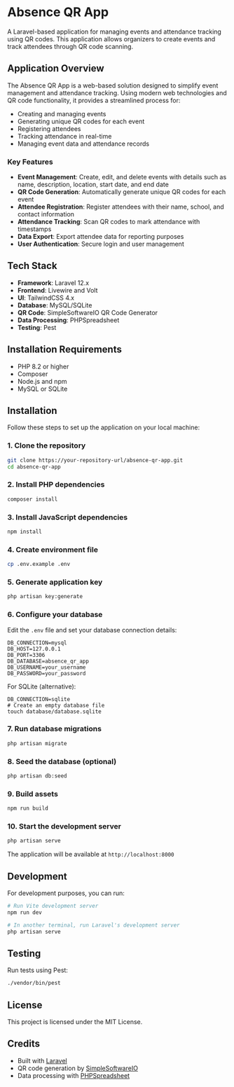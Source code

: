 # Absence QR App

A Laravel-based application for managing events and attendance tracking using QR codes. This application allows organizers to create events and track attendees through QR code scanning.

## Application Overview

The Absence QR App is a web-based solution designed to simplify event management and attendance tracking. Using modern web technologies and QR code functionality, it provides a streamlined process for:

- Creating and managing events
- Generating unique QR codes for each event
- Registering attendees
- Tracking attendance in real-time
- Managing event data and attendance records

### Key Features

- **Event Management**: Create, edit, and delete events with details such as name, description, location, start date, and end date
- **QR Code Generation**: Automatically generate unique QR codes for each event
- **Attendee Registration**: Register attendees with their name, school, and contact information
- **Attendance Tracking**: Scan QR codes to mark attendance with timestamps
- **Data Export**: Export attendee data for reporting purposes
- **User Authentication**: Secure login and user management

## Tech Stack

- **Framework**: Laravel 12.x
- **Frontend**: Livewire and Volt
- **UI**: TailwindCSS 4.x
- **Database**: MySQL/SQLite
- **QR Code**: SimpleSoftwareIO QR Code Generator
- **Data Processing**: PHPSpreadsheet
- **Testing**: Pest

## Installation Requirements

- PHP 8.2 or higher
- Composer
- Node.js and npm
- MySQL or SQLite

## Installation

Follow these steps to set up the application on your local machine:

### 1. Clone the repository

```bash
git clone https://your-repository-url/absence-qr-app.git
cd absence-qr-app
```

### 2. Install PHP dependencies

```bash
composer install
```

### 3. Install JavaScript dependencies

```bash
npm install
```

### 4. Create environment file

```bash
cp .env.example .env
```

### 5. Generate application key

```bash
php artisan key:generate
```

### 6. Configure your database

Edit the `.env` file and set your database connection details:

```env
DB_CONNECTION=mysql
DB_HOST=127.0.0.1
DB_PORT=3306
DB_DATABASE=absence_qr_app
DB_USERNAME=your_username
DB_PASSWORD=your_password
```

For SQLite (alternative):

```env
DB_CONNECTION=sqlite
# Create an empty database file
touch database/database.sqlite
```

### 7. Run database migrations

```bash
php artisan migrate
```

### 8. Seed the database (optional)

```bash
php artisan db:seed
```

### 9. Build assets

```bash
npm run build
```

### 10. Start the development server

```bash
php artisan serve
```

The application will be available at `http://localhost:8000`

## Development

For development purposes, you can run:

```bash
# Run Vite development server
npm run dev

# In another terminal, run Laravel's development server
php artisan serve
```

## Testing

Run tests using Pest:

```bash
./vendor/bin/pest
```

## License

This project is licensed under the MIT License.

## Credits

- Built with [Laravel](https://laravel.com/)
- QR code generation by [SimpleSoftwareIO](https://github.com/SimpleSoftwareIO/simple-qrcode)
- Data processing with [PHPSpreadsheet](https://github.com/PHPOffice/PhpSpreadsheet)
